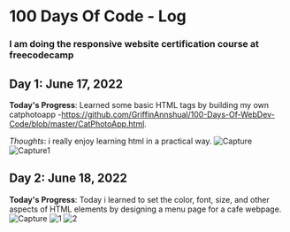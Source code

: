 # 100 Days Of Code - Log
### I am doing the responsive website certification course at freecodecamp

## Day 1: June 17, 2022
**Today's Progress**: Learned some basic HTML tags by building my own catphotoapp -https://github.com/GriffinAnnshual/100-Days-Of-WebDev-Code/blob/master/CatPhotoApp.html.

*Thoughts*: i really enjoy learning html in a practical way.
![Capture](https://user-images.githubusercontent.com/77448860/174295577-5d2bc2c5-5b5e-4a6a-bc43-17dc3f16bd96.PNG)
![Capture1](https://user-images.githubusercontent.com/77448860/174295589-8bcb2a1a-a714-4ae4-b767-73be0d38e147.PNG)

## Day 2: June 18, 2022

**Today's Progress**: Today i learned to set the color, font, size, and other aspects of HTML elements by designing a menu page for a cafe webpage. 
![Capture](https://user-images.githubusercontent.com/77448860/174442866-11c3cbe7-53ab-49c4-b0d2-7ce166984baa.PNG)
![1](https://user-images.githubusercontent.com/77448860/174442869-c9cfc254-2a1c-42bc-846e-760b73feab76.PNG)
![2](https://user-images.githubusercontent.com/77448860/174442872-f75dc1e4-15b5-4fbc-b48a-c155f66bfe74.PNG)
